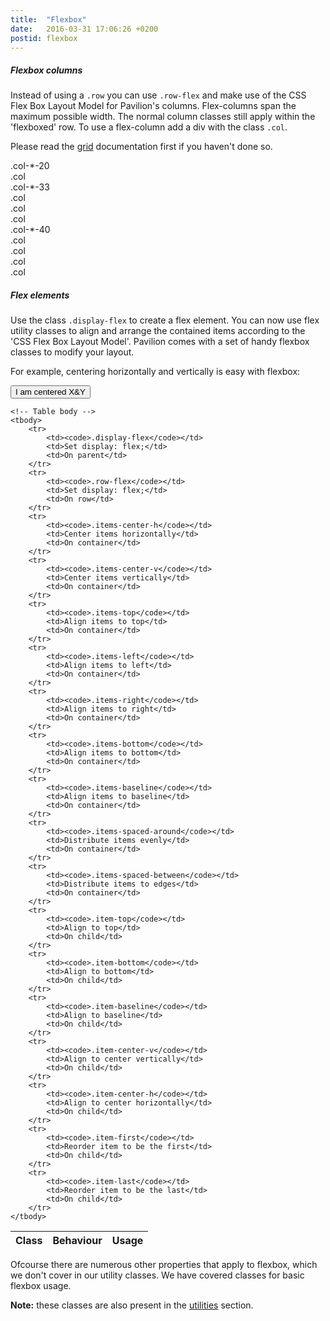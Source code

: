 ```yaml
---
title:  "Flexbox"
date:   2016-03-31 17:06:26 +0200
postid: flexbox
---
```


##### Flexbox columns
Instead of using a `.row` you can use `.row-flex` and make use of the CSS Flex Box Layout Model for Pavilion's columns.
Flex-columns span the maximum possible width. The normal column classes still apply within the 'flexboxed' row. To use a flex-column add a div
with the class `.col`.

Please read the <a href="#grid" data-scroll>grid</a> documentation first if you haven't done so.

<div class="row-flex">
    <div class="col-pl-20">
        <div class="exb">.col-*-20</div>
    </div>
    <div class="col">
        <div class="exb">.col</div>
    </div>
    <div class="col-pl-33">
        <div class="exb">.col-*-33</div>
    </div>
    <div class="col">
        <div class="exb">.col</div>
    </div>
    <div class="col">
        <div class="exb">.col</div>
    </div>
</div>
<div class="row-flex">
    <div class="col">
        <div class="exb">.col</div>
    </div>
    <div class="col-pl-40">
        <div class="exb">.col-*-40</div>
    </div>
    <div class="col">
        <div class="exb">.col</div>
    </div>
    <div class="col">
        <div class="exb">.col</div>
    </div>
    <div class="col">
        <div class="exb">.col</div>
    </div>
    <div class="col">
        <div class="exb">.col</div>
    </div>
</div>

##### Flex elements
Use the class `.display-flex` to create a flex element. You can now use flex utility classes to align and arrange the contained items according to the
'CSS Flex Box Layout Model'. Pavilion comes with a set of handy flexbox classes to modify your layout.

For example, centering horizontally and vertically is easy with flexbox:
<div class="display-flex exfb items-center-h items-center-v">
    <button class="button-default">I am centered X&Y</button>
</div>

<table> 
    <!-- Table head -->
    <thead> 
        <tr> 
            <th>Class</th> 
            <th>Behaviour</th> 
            <th>Usage</th> 
        </tr> 
    </thead>
    
    <!-- Table body -->
    <tbody> 
        <tr> 
            <td><code>.display-flex</code></td> 
            <td>Set display: flex;</td> 
            <td>On parent</td> 
        </tr>
        <tr> 
            <td><code>.row-flex</code></td> 
            <td>Set display: flex;</td> 
            <td>On row</td> 
        </tr>
        <tr> 
            <td><code>.items-center-h</code></td> 
            <td>Center items horizontally</td> 
            <td>On container</td> 
        </tr>
        <tr> 
            <td><code>.items-center-v</code></td> 
            <td>Center items vertically</td> 
            <td>On container</td> 
        </tr>  
        <tr> 
            <td><code>.items-top</code></td> 
            <td>Align items to top</td> 
            <td>On container</td> 
        </tr>
        <tr> 
            <td><code>.items-left</code></td> 
            <td>Align items to left</td> 
            <td>On container</td> 
        </tr>
        <tr> 
            <td><code>.items-right</code></td> 
            <td>Align items to right</td> 
            <td>On container</td> 
        </tr>
        <tr> 
            <td><code>.items-bottom</code></td> 
            <td>Align items to bottom</td> 
            <td>On container</td> 
        </tr>
        <tr> 
            <td><code>.items-baseline</code></td> 
            <td>Align items to baseline</td> 
            <td>On container</td> 
        </tr>
        <tr> 
            <td><code>.items-spaced-around</code></td> 
            <td>Distribute items evenly</td> 
            <td>On container</td> 
        </tr>
        <tr> 
            <td><code>.items-spaced-between</code></td> 
            <td>Distribute items to edges</td> 
            <td>On container</td> 
        </tr>
        <tr> 
            <td><code>.item-top</code></td> 
            <td>Align to top</td> 
            <td>On child</td> 
        </tr>
        <tr> 
            <td><code>.item-bottom</code></td> 
            <td>Align to bottom</td> 
            <td>On child</td> 
        </tr>
        <tr> 
            <td><code>.item-baseline</code></td> 
            <td>Align to baseline</td> 
            <td>On child</td> 
        </tr>
        <tr> 
            <td><code>.item-center-v</code></td> 
            <td>Align to center vertically</td> 
            <td>On child</td> 
        </tr>
        <tr> 
            <td><code>.item-center-h</code></td> 
            <td>Align to center horizontally</td> 
            <td>On child</td> 
        </tr>
        <tr> 
            <td><code>.item-first</code></td> 
            <td>Reorder item to be the first</td> 
            <td>On child</td> 
        </tr>
        <tr> 
            <td><code>.item-last</code></td> 
            <td>Reorder item to be the last</td> 
            <td>On child</td> 
        </tr>
    </tbody>
</table>

Ofcourse there are numerous other properties that apply to flexbox, which we don't cover in our utility classes.
We have covered classes for basic flexbox usage.

**Note:** these classes are also present in the <a href="#utils" data-scroll>utilities</a> section.


